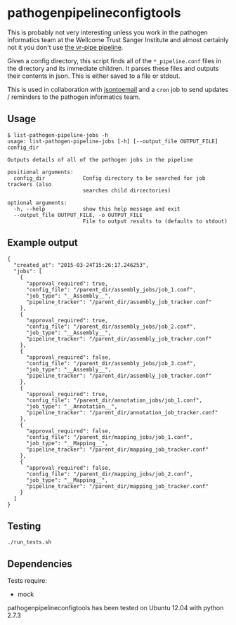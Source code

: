 # pathogenpipelineconfigtools

This is probably not very interesting unless you work in the pathogen 
informatics team at the Wellcome Trust Sanger Institute and almost 
certainly not it you don't use 
[the vr-pipe pipeline](https://github.com/VertebrateResequencing/vr-pipe).

Given a config directory, this script finds all of the `*_pipeline.conf` files 
in the directory and its immediate children.  It parses these files and 
outputs their contents in json.  This is either saved to a file or stdout.

This is used in collaboration with [jsontoemail](https://github.com/sanger-pathogens/jsontoemail)
and a `cron` job to send updates / reminders to the pathogen informatics team.

## Usage
```
$ list-pathogen-pipeline-jobs -h
usage: list-pathogen-pipeline-jobs [-h] [--output_file OUTPUT_FILE] config_dir

Outputs details of all of the pathogen jobs in the pipeline

positional arguments:
  config_dir            Config directory to be searched for job trackers (also
                        searches child dircectories)

optional arguments:
  -h, --help            show this help message and exit
  --output_file OUTPUT_FILE, -o OUTPUT_FILE
                        File to output results to (defaults to stdout)
```

## Example output
```
{
  "created_at": "2015-03-24T15:26:17.246253",
  "jobs": [
    {
      "approval_required": true,
      "config_file": "/parent_dir/assembly_jobs/job_1.conf",
      "job_type": "__Assembly__",
      "pipeline_tracker": "/parent_dir/assembly_job_tracker.conf"
    },
    {
      "approval_required": true,
      "config_file": "/parent_dir/assembly_jobs/job_2.conf",
      "job_type": "__Assembly__",
      "pipeline_tracker": "/parent_dir/assembly_job_tracker.conf"
    },
    {
      "approval_required": false,
      "config_file": "/parent_dir/assembly_jobs/job_3.conf",
      "job_type": "__Assembly__",
      "pipeline_tracker": "/parent_dir/assembly_job_tracker.conf"
    },
    {
      "approval_required": true,
      "config_file": "/parent_dir/annotation_jobs/job_1.conf",
      "job_type": "__Annotation__",
      "pipeline_tracker": "/parent_dir/annotation_job_tracker.conf"
    },
    {
      "approval_required": false,
      "config_file": "/parent_dir/mapping_jobs/job_1.conf",
      "job_type": "__Mapping__",
      "pipeline_tracker": "/parent_dir/mapping_job_tracker.conf"
    },
    {
      "approval_required": false,
      "config_file": "/parent_dir/mapping_jobs/job_2.conf",
      "job_type": "__Mapping__",
      "pipeline_tracker": "/parent_dir/mapping_job_tracker.conf"
    }
  ]
}
```

## Testing
```
./run_tests.sh
```

## Dependencies
Tests require:
- mock

pathogenpipelineconfigtools has been tested on Ubuntu 12.04 with python 2.7.3
